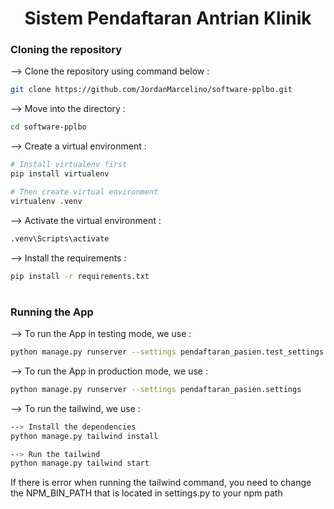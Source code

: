 <div align="center">

# Sistem Pendaftaran Antrian Klinik

</div>

### Cloning the repository

--> Clone the repository using command below :

```bash
git clone https://github.com/JordanMarcelino/software-pplbo.git
```

--> Move into the directory :

```bash
cd software-pplbo
```

--> Create a virtual environment :

```bash
# Install virtualenv first
pip install virtualenv

# Then create virtual environment
virtualenv .venv
```

--> Activate the virtual environment :

```bash
.venv\Scripts\activate
```

--> Install the requirements :

```bash
pip install -r requirements.txt
```

#

### Running the App

--> To run the App in testing mode, we use :

```bash
python manage.py runserver --settings pendaftaran_pasien.test_settings
```

--> To run the App in production mode, we use :

```bash
python manage.py runserver --settings pendaftaran_pasien.settings
```

--> To run the tailwind, we use :

```bash
--> Install the dependencies
python manage.py tailwind install

--> Run the tailwind
python manage.py tailwind start
```

If there is error when running the tailwind command, you need to change the NPM_BIN_PATH that is located in settings.py to your npm path
